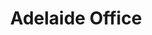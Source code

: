 ---
layout: child_layout/contact_item
title: Adelaide <span class="font-weight-normal">Office</span>
permalink: /contact/contact-item/
hero_image: /assets/img/content/backgrounds/andersons-bg.jpg
breadcrumbs: true
directions: |
  ## How to get to our Adelaide Office
  Our Adelaide office is located in the heart of the city amongst many of South Australia's courts.
  We are open Monday to Friday from 8.30 am to 5.00 pm, excluding public holidays.

  ### Driving

  Driving in Adelaide city is relatively easy. We are located at 69 Franklin Street on the corner of Franklin and Pitt Streets. We are on the ground floor of a multi level car park. There is a number of "pay by the hour" public car parks in the area, notably the one directly above our premises.

  There is some limited on street parking but time limits are strict and you will require coins for parking fees.  It should be noted that on street parking in the CBD of Adelaide is heavily monitored by the Adelaide City Council and fines apply.

  ### By Bus

  Victoria Square (about 200 metres walk east along Franklin Street) has a number of bus stops around it on Victoria Square and Grote Street (about 100 metres south of our building).  You should confirm available bus routes with Adelaide Metro.

  ### By Tram

  We are conveniently situated near the Hilton tram stop for the Adelaide/Glenelg tram line. It should be noted that travel on the tram is free between South Terrace and the Entertainment Centre.

  ### By Train

  Our office is an approximately 15 minute walk south along King William Street from the Adelaide Central train station, turning right onto Franklin Street and we are about 200 metres along, on the left hand side.
---